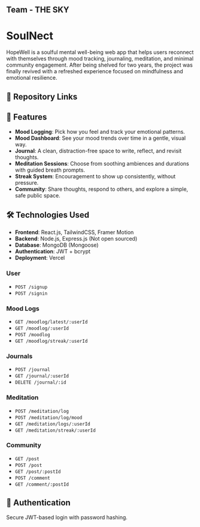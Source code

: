 ## Team - THE SKY


# SoulNect

HopeWell is a soulful mental well-being web app that helps users reconnect with themselves through mood tracking, journaling, meditation, and minimal community engagement. After being shelved for two years, the project was finally revived with a refreshed experience focused on mindfulness and emotional resilience.



## 🔗 Repository Links



## 🌟 Features

* **Mood Logging**: Pick how you feel and track your emotional patterns.
* **Mood Dashboard**: See your mood trends over time in a gentle, visual way.
* **Journal**: A clean, distraction-free space to write, reflect, and revisit thoughts.
* **Meditation Sessions**: Choose from soothing ambiences and durations with guided breath prompts.
* **Streak System**: Encouragement to show up consistently, without pressure.
* **Community**: Share thoughts, respond to others, and explore a simple, safe public space.

## 🛠️ Technologies Used

* **Frontend**: React.js, TailwindCSS, Framer Motion
* **Backend**: Node.js, Express.js (Not open sourced)
* **Database**: MongoDB (Mongoose)
* **Authentication**: JWT + bcrypt
* **Deployment**: Vercel



### User

* `POST /signup`
* `POST /signin`

### Mood Logs

* `GET /moodlog/latest/:userId`
* `GET /moodlog/:userId`
* `POST /moodlog`
* `GET /moodlog/streak/:userId`

### Journals

* `POST /journal`
* `GET /journal/:userId`
* `DELETE /journal/:id`

### Meditation

* `POST /meditation/log`
* `POST /meditation/log/mood`
* `GET /meditation/logs/:userId`
* `GET /meditation/streak/:userId`

### Community

* `GET /post`
* `POST /post`
* `GET /post/:postId`
* `POST /comment`
* `GET /comment/:postId`

## 🔐 Authentication

Secure JWT-based login with password hashing.
